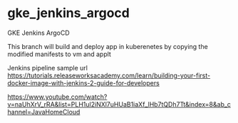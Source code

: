 # gke_jenkins_argocd
GKE Jenkins ArgoCD

This branch will build and deploy app in kuberenetes by copying the modified manifests to vm and applt

Jenkins pipeline sample url
https://tutorials.releaseworksacademy.com/learn/building-your-first-docker-image-with-jenkins-2-guide-for-developers


https://www.youtube.com/watch?v=naUhXrV_rRA&list=PLH1ul2iNXl7uHUaB1iaXf_lHb7tQDh7Tt&index=8&ab_channel=JavaHomeCloud